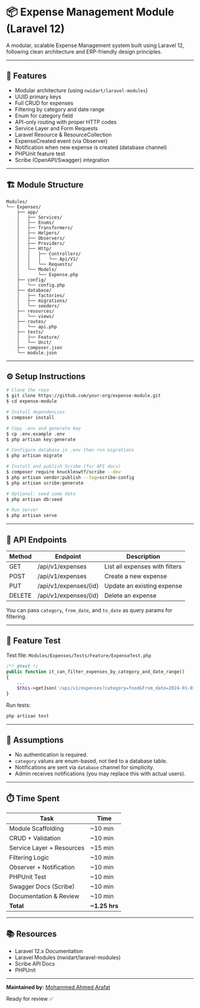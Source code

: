 # 📦 Expense Management Module (Laravel 12)

A modular, scalable Expense Management system built using Laravel 12, following clean architecture and ERP-friendly design principles.

---

## 🚀 Features

- Modular architecture (using `nwidart/laravel-modules`)
- UUID primary keys
- Full CRUD for expenses
- Filtering by category and date range
- Enum for category field
- API-only routing with proper HTTP codes
- Service Layer and Form Requests
- Laravel Resource & ResourceCollection
- ExpenseCreated event (via Observer)
- Notification when new expense is created (database channel)
- PHPUnit feature test
- Scribe (OpenAPI/Swagger) integration

---

## 🏗️ Module Structure

```
Modules/
└── Expenses/
    ├── app/
    │   ├── Services/
    │   ├── Enums/
    │   ├── Transformers/
    │   ├── Helpers/
    │   ├── Observers/
    │   ├── Providers/
    │   ├── Http/
    │   │   ├── Controllers/
    │   │   │   └── Api/V1/
    │   │   └── Requests/
    │   └── Models/
    │       └── Expense.php
    ├── config/
    │   └── config.php
    ├── database/
    │   ├── factories/
    │   ├── migrations/
    │   └── seeders/
    ├── resources/
    │   └── views/
    ├── routes/
    │   └── api.php
    ├── tests/
    │   ├── Feature/
    │   └── Unit/
    ├── composer.json
    └── module.json
```

---

## ⚙️ Setup Instructions

```bash
# Clone the repo
$ git clone https://github.com/your-org/expense-module.git
$ cd expense-module

# Install dependencies
$ composer install

# Copy .env and generate key
$ cp .env.example .env
$ php artisan key:generate

# Configure database in .env then run migrations
$ php artisan migrate

# Install and publish Scribe (for API docs)
$ composer require knuckleswtf/scribe --dev
$ php artisan vendor:publish --tag=scribe-config
$ php artisan scribe:generate

# Optional: seed some data
$ php artisan db:seed

# Run server
$ php artisan serve
```

---

## 📡 API Endpoints

| Method | Endpoint              | Description                          |
|--------|-----------------------|--------------------------------------|
| GET    | /api/v1/expenses      | List all expenses with filters       |
| POST   | /api/v1/expenses      | Create a new expense                 |
| PUT    | /api/v1/expenses/{id} | Update an existing expense           |
| DELETE | /api/v1/expenses/{id} | Delete an expense                    |

You can pass `category`, `from_date`, and `to_date` as query params for filtering.


---

## 🧪 Feature Test

Test file: `Modules/Expenses/Tests/Feature/ExpenseTest.php`

```php
/** @test */
public function it_can_filter_expenses_by_category_and_date_range()
{
    ...
    $this->getJson('/api/v1/expenses?category=food&from_date=2024-01-01')->assertOk();
}
```

Run tests:
```bash
php artisan test
```

---

## 📝 Assumptions

- No authentication is required.
- `category` values are enum-based, not tied to a database table.
- Notifications are sent via `database` channel for simplicity.
- Admin receives notifications (you may replace this with actual users).

---

## ⏱️ Time Spent

| Task                          | Time    |
|-------------------------------|---------|
| Module Scaffolding            | ~10 min |
| CRUD + Validation             | ~10 min |
| Service Layer + Resources     | ~15 min |
| Filtering Logic               | ~10 min |
| Observer + Notification       | ~10 min |
| PHPUnit Test                  | ~10 min |
| Swagger Docs (Scribe)         | ~10 min |
| Documentation & Review        | ~10 min |
| **Total**                     | **~1.25 hrs** |

---

## 📚 Resources

- Laravel 12.x Documentation
- Laravel Modules (nwidart/laravel-modules)
- Scribe API Docs
- PHPUnit

---

**Maintained by:** [Mohammed Ahmed Arafat](mailto:mohammed@example.com)

Ready for review ✅
